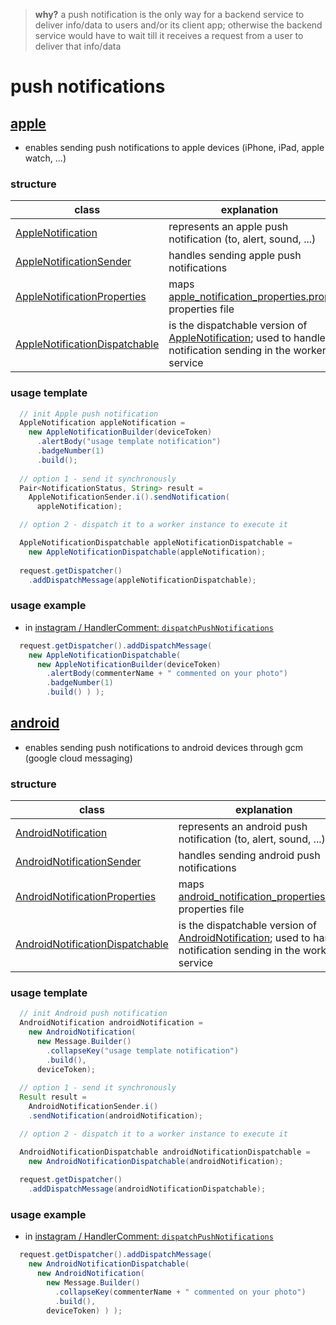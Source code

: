 
> **why?** a push notification is the only way for a backend service to deliver info/data to users and/or its client app; otherwise the backend service would have to wait till it receives a request from a user to deliver that info/data

# push notifications

## [apple](https://github.com/vangav/vos_backend/tree/master/src/com/vangav/backend/push_notifications/apple)

+ enables sending push notifications to apple devices (iPhone, iPad, apple watch, ...)

### structure

| class | explanation |
| ----- | ----------- |
| [AppleNotification](https://github.com/vangav/vos_backend/blob/master/src/com/vangav/backend/push_notifications/apple/AppleNotification.java) | represents an apple push notification (to, alert, sound, ...) |
| [AppleNotificationSender](https://github.com/vangav/vos_backend/blob/master/src/com/vangav/backend/push_notifications/apple/AppleNotificationSender.java) | handles sending apple push notifications |
| [AppleNotificationProperties](https://github.com/vangav/vos_backend/blob/master/src/com/vangav/backend/push_notifications/apple/AppleNotificationProperties.java) | maps [apple_notification_properties.prop](https://github.com/vangav/vos_backend/blob/master/prop/apple_notification_properties.prop) properties file |
| [AppleNotificationDispatchable](https://github.com/vangav/vos_backend/blob/master/src/com/vangav/backend/push_notifications/apple/dispatch_message/AppleNotificationDispatchable.java) | is the dispatchable version of [AppleNotification](https://github.com/vangav/vos_backend/blob/master/src/com/vangav/backend/push_notifications/apple/AppleNotification.java); used to handle notification sending in the worker service |

### usage template

```java
  // init Apple push notification
  AppleNotification appleNotification =
    new AppleNotificationBuilder(deviceToken)
      .alertBody("usage template notification")
      .badgeNumber(1)
      .build();
    
  // option 1 - send it synchronously
  Pair<NotificationStatus, String> result =
    AppleNotificationSender.i().sendNotification(
      appleNotification);

  // option 2 - dispatch it to a worker instance to execute it

  AppleNotificationDispatchable appleNotificationDispatchable =
    new AppleNotificationDispatchable(appleNotification);
  
  request.getDispatcher()
    .addDispatchMessage(appleNotificationDispatchable);
```

### usage example

+ in [instagram / HandlerComment: `dispatchPushNotifications`](https://github.com/vangav/vos_instagram/blob/master/app/com/vangav/vos_instagram/controllers/comment/HandlerComment.java#L284)

```java
  request.getDispatcher().addDispatchMessage(
    new AppleNotificationDispatchable(
      new AppleNotificationBuilder(deviceToken)
        .alertBody(commenterName + " commented on your photo")
        .badgeNumber(1)
        .build() ) );
```

## [android](https://github.com/vangav/vos_backend/tree/master/src/com/vangav/backend/push_notifications/android)

+ enables sending push notifications to android devices through gcm (google cloud messaging)

### structure

| class | explanation |
| ----- | ----------- |
| [AndroidNotification](https://github.com/vangav/vos_backend/blob/master/src/com/vangav/backend/push_notifications/android/AndroidNotification.java) | represents an android push notification (to, alert, sound, ...) |
| [AndroidNotificationSender](https://github.com/vangav/vos_backend/blob/master/src/com/vangav/backend/push_notifications/android/AndroidNotificationSender.java) | handles sending android push notifications |
| [AndroidNotificationProperties](https://github.com/vangav/vos_backend/blob/master/src/com/vangav/backend/push_notifications/android/AndroidNotificationProperties.java) | maps [android_notification_properties.prop](https://github.com/vangav/vos_backend/blob/master/prop/android_notification_properties.prop) properties file |
| [AndroidNotificationDispatchable](https://github.com/vangav/vos_backend/blob/master/src/com/vangav/backend/push_notifications/android/dispatch_message/AndroidNotificationDispatchable.java) | is the dispatchable version of [AndroidNotification](https://github.com/vangav/vos_backend/blob/master/src/com/vangav/backend/push_notifications/android/AndroidNotification.java); used to handle notification sending in the worker service |

### usage template
```java
  // init Android push notification
  AndroidNotification androidNotification =
    new AndroidNotification(
      new Message.Builder()
        .collapseKey("usage template notification")
        .build(),
      deviceToken);
    
  // option 1 - send it synchronously
  Result result =
    AndroidNotificationSender.i()
    .sendNotification(androidNotification);

  // option 2 - dispatch it to a worker instance to execute it

  AndroidNotificationDispatchable androidNotificationDispatchable =
    new AndroidNotificationDispatchable(androidNotification);
  
  request.getDispatcher()
    .addDispatchMessage(androidNotificationDispatchable);
```

### usage example

+ in [instagram / HandlerComment: `dispatchPushNotifications`](https://github.com/vangav/vos_instagram/blob/master/app/com/vangav/vos_instagram/controllers/comment/HandlerComment.java#L294)

```java
  request.getDispatcher().addDispatchMessage(
    new AndroidNotificationDispatchable(
      new AndroidNotification(
        new Message.Builder()
          .collapseKey(commenterName + " commented on your photo")
          .build(),
        deviceToken) ) );
```
